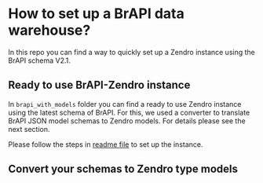 # How to set up a BrAPI data warehouse?

In this repo you can find a way to quickly set up a Zendro instance using the BrAPI schema V2.1.


## Ready to use BrAPI-Zendro instance
In `brapi_with_models` folder you can find a ready to use Zendro instance using the latest schema of BrAPI. For this, we used a converter to translate BrAPI JSON model schemas to Zendro models. For details please see the next section.

Please follow the steps in [readme file](https://github.com/Zendro-dev/brapi_data_warehouse/tree/main/brapi_with_models) to set up the instance.

## Convert your schemas to Zendro type models
